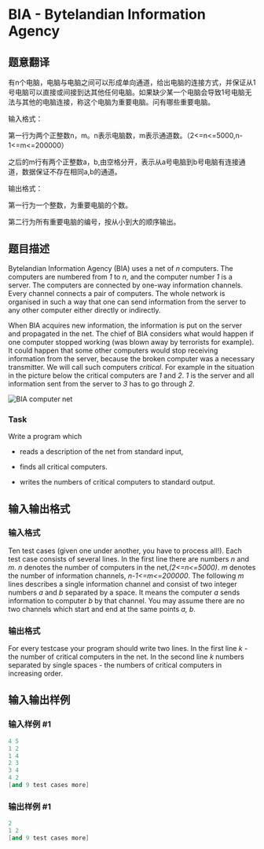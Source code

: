 # BIA - Bytelandian Information Agency

## 题意翻译

有n个电脑，电脑与电脑之间可以形成单向通道，给出电脑的连接方式，并保证从1号电脑可以直接或间接到达其他任何电脑。如果缺少某一个电脑会导致1号电脑无法与其他的电脑连接，称这个电脑为重要电脑。问有哪些重要电脑。

输入格式：

第一行为两个正整数n，m。n表示电脑数，m表示通道数。（2<=n<=5000,n-1<=m<=200000）

之后的m行有两个正整数a，b,由空格分开，表示从a号电脑到b号电脑有连接通道，数据保证不存在相同a,b的通道。

输出格式：

第一行为一个整数，为重要电脑的个数。

第二行为所有重要电脑的编号，按从小到大的顺序输出。

## 题目描述

Bytelandian Information Agency (BIA) uses a net of _n_ computers. The computers are numbered from _1_ to _n_, and the computer number _1_ is a server. The computers are connected by one-way information channels. Every channel connects a pair of computers. The whole network is organised in such a way that one can send information from the server to any other computer either directly or indirectly.

When BIA acquires new information, the information is put on the server and propagated in the net. The chief of BIA considers what would happen if one computer stopped working (was blown away by terrorists for example). It could happen that some other computers would stop receiving information from the server, because the broken computer was a necessary transmitter. We will call such computers _critical_. For example in the situation in the picture below the critical computers are _1_ and _2_. _1_ is the server and all information sent from the server to _3_ has to go through _2_.

![BIA computer net](https://cdn.luogu.com.cn/upload/vjudge_pic/SP59/dd561e91050c7d6982b27a6d8e4ef886699df64e.png)

### Task

Write a program which

- reads a description of the net from standard input,

- finds all critical computers.

- writes the numbers of critical computers to standard output.

## 输入输出格式

### 输入格式

 Ten test cases (given one under another, you have to process all!). Each test case consists of several lines. In the first line there are numbers _n_ and _m_. _n_ denotes the number of computers in the net,_(2<=n<=5000)_. _m_ denotes the number of information channels, _n-1<=m<=200000_. The following _m_ lines describes a single information channel and consist of two integer numbers _a_ and _b_ separated by a space. It means the computer _a_ sends information to computer _b_ by that channel. You may assume there are no two channels which start and end at the same points _a, b_.

### 输出格式

 For every testcase your program should write two lines. In the first line _k_ - the number of critical computers in the net. In the second line _k_ numbers separated by single spaces - the numbers of critical computers in increasing order.

## 输入输出样例

### 输入样例 #1

```cpp
4 5
1 2
1 4
2 3
3 4
4 2
[and 9 test cases more]
```


### 输出样例 #1

```cpp
2
1 2
[and 9 test cases more]
```


